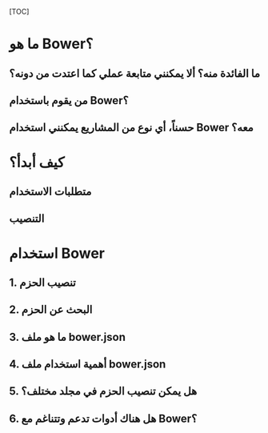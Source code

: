 
[TOC]


# ما هو Bower؟

## ما الفائدة منه؟ ألا يمكنني متابعة عملي كما اعتدت من دونه؟
## من يقوم باستخدام Bower؟
## حسناً، أي نوع من المشاريع يمكنني استخدام Bower معه؟

# كيف أبدأ؟

## متطلبات الاستخدام
## التنصيب

# استخدام Bower

## 1. تنصيب الحزم
## 2. البحث عن الحزم
## 3. ما هو ملف bower.json
## 4. أهمية استخدام ملف bower.json
## 5. هل يمكن تنصيب الحزم في مجلد مختلف؟
## 6. هل هناك أدوات تدعم وتتناغم مع Bower؟